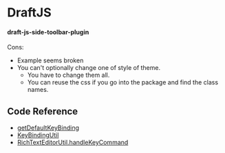 # DraftJS

#### draft-js-side-toolbar-plugin

Cons:

* Example seems broken
* You can't optionally change one of style of theme.
  * You have to change them all.
  * You can reuse the css if you go into the package and find the class names.

## Code Reference

* [getDefaultKeyBinding](https://github.com/facebook/draft-js/blob/585af35c3a8c31fefb64bc884d4001faa96544d3/src/component/utils/getDefaultKeyBinding.js#L61)
* [KeyBindingUtil](https://github.com/facebook/draft-js/blob/585af35c3a8c31fefb64bc884d4001faa96544d3/src/component/utils/KeyBindingUtil.js#L18)
* [RichTextEditorUtil.handleKeyCommand](https://github.com/facebook/draft-js/blob/585af35c3a8c31fefb64bc884d4001faa96544d3/src/model/modifier/RichTextEditorUtil.js#L54)


